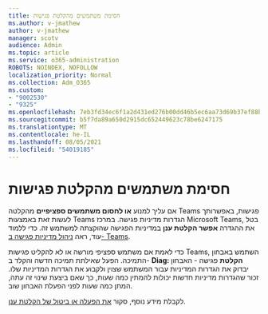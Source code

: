 ```yaml
---
title: חסימת משתמשים מהקלטת פגישות
ms.author: v-jmathew
author: v-jmathew
manager: scotv
audience: Admin
ms.topic: article
ms.service: o365-administration
ROBOTS: NOINDEX, NOFOLLOW
localization_priority: Normal
ms.collection: Adm_O365
ms.custom:
- "9002530"
- "9325"
ms.openlocfilehash: 7eb3fd34ec6f1a2d431ed276b00dd46b5ec6aa73d69b37ef88b1ba0ca6f5d077
ms.sourcegitcommit: b5f7da89a650d2915dc652449623c78be6247175
ms.translationtype: MT
ms.contentlocale: he-IL
ms.lasthandoff: 08/05/2021
ms.locfileid: "54019185"
---
```

# <a name="block-user-from-recording-meetings"></a>חסימת משתמשים מהקלטת פגישות

אם עליך למנוע **או לחסום משתמשים ספציפיים** מהקלטה Teams פגישות, באפשרותך לעשות זאת באמצעות Teams הגדרות מדיניות פגישה. במרכז Microsoft Teams, בטל את ההגדרה **אפשר הקלטת ענן** במדיניות הפגישה שהוקצתה למשתמש זה. כדי ללמוד עוד, ראה [ניהול מדיניות פגישה ב- Teams](https://docs.microsoft.com/microsoftteams/meeting-policies-in-teams#allow-cloud-recording).

כדי לאמת אם משתמש ספציפי מורשה או לא להקליט פגישות Teams, השתמש באבחון התמיכה. הפעל שאילתת תמיכה חדשה והקלד ב- **Diag: הקלטת** פגישה - האבחון יבדוק את הגדרות המדיניות עבור המשתמש שצוין ולקבוע את הגדרות המדיניות שלו. זכור שהגדרות מדיניות חדשות יכולות להמתין כמה שעות, כך שאם ביצעת שינוי זה עתה, המתן כמה שעות לפני הפעלת האבחון שוב.

לקבלת מידע נוסף, סקור [את הפעלה או ביטול של הקלטת ענן](https://docs.microsoft.com/microsoftteams/cloud-recording#turn-on-or-turn-off-cloud-recording).
